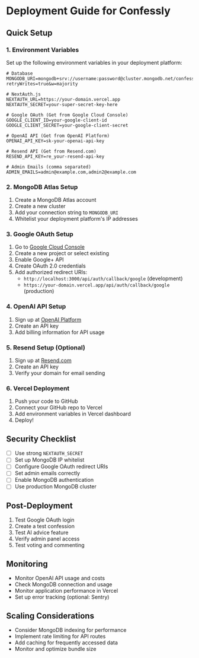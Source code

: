 # Deployment Guide for Confessly

## Quick Setup

### 1. Environment Variables
Set up the following environment variables in your deployment platform:

```env
# Database
MONGODB_URI=mongodb+srv://username:password@cluster.mongodb.net/confessly?retryWrites=true&w=majority

# NextAuth.js
NEXTAUTH_URL=https://your-domain.vercel.app
NEXTAUTH_SECRET=your-super-secret-key-here

# Google OAuth (Get from Google Cloud Console)
GOOGLE_CLIENT_ID=your-google-client-id
GOOGLE_CLIENT_SECRET=your-google-client-secret

# OpenAI API (Get from OpenAI Platform)
OPENAI_API_KEY=sk-your-openai-api-key

# Resend API (Get from Resend.com)
RESEND_API_KEY=re_your-resend-api-key

# Admin Emails (comma separated)
ADMIN_EMAILS=admin@example.com,admin2@example.com
```

### 2. MongoDB Atlas Setup
1. Create a MongoDB Atlas account
2. Create a new cluster
3. Add your connection string to `MONGODB_URI`
4. Whitelist your deployment platform's IP addresses

### 3. Google OAuth Setup
1. Go to [Google Cloud Console](https://console.cloud.google.com)
2. Create a new project or select existing
3. Enable Google+ API
4. Create OAuth 2.0 credentials
5. Add authorized redirect URIs:
   - `http://localhost:3000/api/auth/callback/google` (development)
   - `https://your-domain.vercel.app/api/auth/callback/google` (production)

### 4. OpenAI API Setup
1. Sign up at [OpenAI Platform](https://platform.openai.com)
2. Create an API key
3. Add billing information for API usage

### 5. Resend Setup (Optional)
1. Sign up at [Resend.com](https://resend.com)
2. Create an API key
3. Verify your domain for email sending

### 6. Vercel Deployment
1. Push your code to GitHub
2. Connect your GitHub repo to Vercel
3. Add environment variables in Vercel dashboard
4. Deploy!

## Security Checklist
- [ ] Use strong `NEXTAUTH_SECRET`
- [ ] Set up MongoDB IP whitelist
- [ ] Configure Google OAuth redirect URIs
- [ ] Set admin emails correctly
- [ ] Enable MongoDB authentication
- [ ] Use production MongoDB cluster

## Post-Deployment
1. Test Google OAuth login
2. Create a test confession
3. Test AI advice feature
4. Verify admin panel access
5. Test voting and commenting

## Monitoring
- Monitor OpenAI API usage and costs
- Check MongoDB connection and usage
- Monitor application performance in Vercel
- Set up error tracking (optional: Sentry)

## Scaling Considerations
- Consider MongoDB indexing for performance
- Implement rate limiting for API routes
- Add caching for frequently accessed data
- Monitor and optimize bundle size
